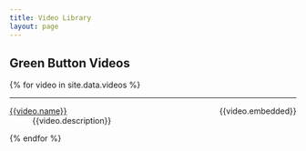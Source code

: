 ```yaml
---
title: Video Library
layout: page
---
```


<h2>Green Button Videos</h2>

{% for video in site.data.videos %}
<hr size="4"/>
<div>
<div style="float:right">
{{video.embedded}}
</div>
<dl>
	 <dt><a href="{{video.url}}" />{{video.name}}</a></dt>
	 <dd>{{video.description}}</dd>
</dl>
</div>
{% endfor %}



